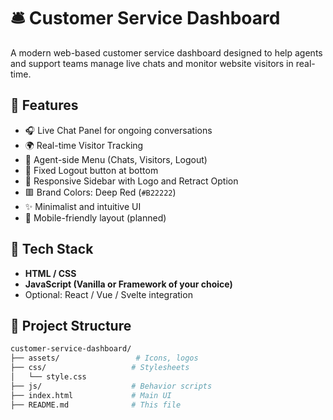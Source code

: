 # 🛎️ Customer Service Dashboard

A modern web-based customer service dashboard designed to help agents and support teams manage live chats and monitor website visitors in real-time.

## 📌 Features

- 🎧 Live Chat Panel for ongoing conversations
- 🌍 Real-time Visitor Tracking
- 👥 Agent-side Menu (Chats, Visitors, Logout)
- 🚪 Fixed Logout button at bottom
- 🎨 Responsive Sidebar with Logo and Retract Option
- 🟥 Brand Colors: Deep Red (`#B22222`)
- ✨ Minimalist and intuitive UI
- 📱 Mobile-friendly layout (planned)

## 🧱 Tech Stack

- **HTML / CSS**
- **JavaScript (Vanilla or Framework of your choice)**
- Optional: React / Vue / Svelte integration

## 📁 Project Structure

```bash
customer-service-dashboard/
├── assets/                 # Icons, logos
├── css/                   # Stylesheets
│   └── style.css
├── js/                    # Behavior scripts
├── index.html             # Main UI
├── README.md              # This file
